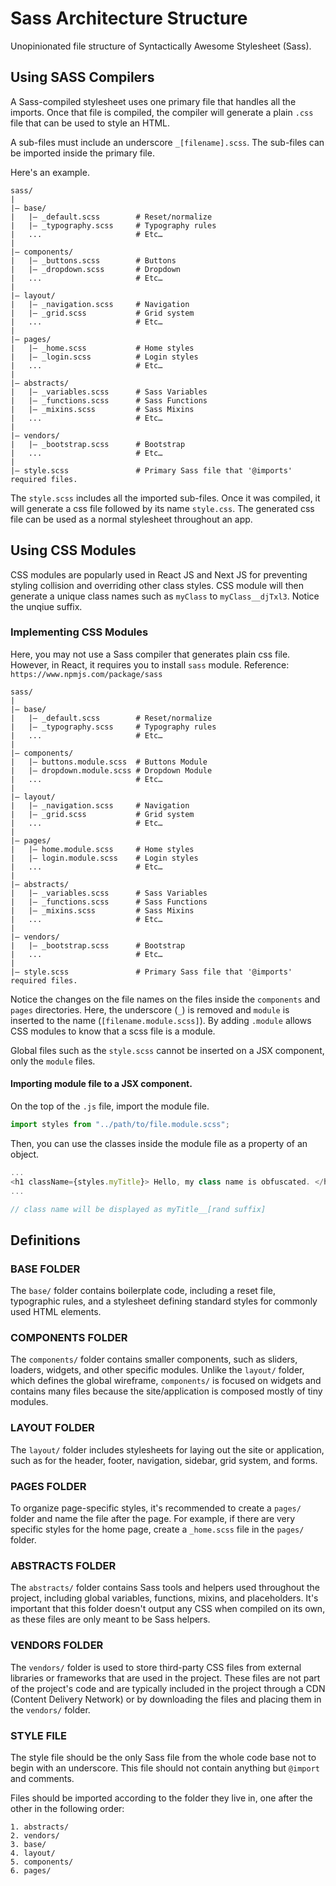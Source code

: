 # Sass Architecture Structure

Unopinionated file structure of Syntactically Awesome Stylesheet (Sass).

## Using SASS Compilers

A Sass-compiled stylesheet uses one primary file that handles all the imports. Once that file is compiled, the compiler will generate a plain `.css` file that can be used to style an HTML.

A sub-files must include an underscore `_[filename].scss`. The sub-files can be imported inside the primary file.

Here's an example.

```
sass/
|
|– base/
|   |– _default.scss        # Reset/normalize
|   |– _typography.scss  	# Typography rules
|   ...                  	# Etc…
|
|– components/
|   |– _buttons.scss    	# Buttons
|   |– _dropdown.scss   	# Dropdown
|   ...                  	# Etc…
|
|– layout/
|   |– _navigation.scss  	# Navigation
|   |– _grid.scss        	# Grid system
|   ...                  	# Etc…
|
|– pages/
|   |– _home.scss        	# Home styles
|   |– _login.scss	     	# Login styles
|   ...                  	# Etc…
|
|– abstracts/
|   |– _variables.scss   	# Sass Variables
|   |– _functions.scss   	# Sass Functions
|   |– _mixins.scss      	# Sass Mixins
|   ...                  	# Etc…
|
|– vendors/
|   |– _bootstrap.scss   	# Bootstrap
|   ...                  	# Etc…
|
|– style.scss               # Primary Sass file that '@imports' required files.
```

The `style.scss` includes all the imported sub-files. Once it was compiled, it will generate a css file followed by its name `style.css`. The generated css file can be used as a normal stylesheet throughout an app.

## Using CSS Modules

CSS modules are popularly used in React JS and Next JS for preventing styling collision and overriding other class styles. CSS module will then generate a unique class names such as `myClass` to `myClass__djTxl3`. Notice the unqiue suffix.

### Implementing CSS Modules

Here, you may not use a Sass compiler that generates plain css file. However, in React, it requires you to install `sass` module. Reference: `https://www.npmjs.com/package/sass`

```
sass/
|
|– base/
|   |– _default.scss        # Reset/normalize
|   |– _typography.scss  	# Typography rules
|   ...                  	# Etc…
|
|– components/
|   |– buttons.module.scss  # Buttons Module
|   |– dropdown.module.scss # Dropdown Module
|   ...                  	# Etc…
|
|– layout/
|   |– _navigation.scss  	# Navigation
|   |– _grid.scss        	# Grid system
|   ...                  	# Etc…
|
|– pages/
|   |– home.module.scss     # Home styles
|   |– login.module.scss	# Login styles
|   ...                  	# Etc…
|
|– abstracts/
|   |– _variables.scss   	# Sass Variables
|   |– _functions.scss   	# Sass Functions
|   |– _mixins.scss      	# Sass Mixins
|   ...                  	# Etc…
|
|– vendors/
|   |– _bootstrap.scss   	# Bootstrap
|   ...                  	# Etc…
|
|– style.scss               # Primary Sass file that '@imports' required files.
```

Notice the changes on the file names on the files inside the `components` and `pages` directories. Here, the underscore (`_`) is removed and `module` is inserted to the name (`[filename.module.scss]`). By adding `.module` allows CSS modules to know that a scss file is a module.

Global files such as the `style.scss` cannot be inserted on a JSX component, only the `module` files.

#### Importing module file to a JSX component.

On the top of the `.js` file, import the module file.

```js
import styles from "../path/to/file.module.scss";
```

Then, you can use the classes inside the module file as a property of an object.

```js
...
<h1 className={styles.myTitle}> Hello, my class name is obfuscated. </h1>
...

// class name will be displayed as myTitle__[rand suffix]
```

## Definitions

### BASE FOLDER

The `base/` folder contains boilerplate code, including a reset file, typographic rules, and a stylesheet defining standard styles for commonly used HTML elements.

### COMPONENTS FOLDER

The `components/` folder contains smaller components, such as sliders, loaders, widgets, and other specific modules. Unlike the `layout/` folder, which defines the global wireframe, `components/` is focused on widgets and contains many files because the site/application is composed mostly of tiny modules.

### LAYOUT FOLDER

The `layout/` folder includes stylesheets for laying out the site or application, such as for the header, footer, navigation, sidebar, grid system, and forms.

### PAGES FOLDER

To organize page-specific styles, it's recommended to create a `pages/` folder and name the file after the page. For example, if there are very specific styles for the home page, create a `_home.scss` file in the `pages/` folder.

### ABSTRACTS FOLDER

The `abstracts/` folder contains Sass tools and helpers used throughout the project, including global variables, functions, mixins, and placeholders. It's important that this folder doesn't output any CSS when compiled on its own, as these files are only meant to be Sass helpers.

### VENDORS FOLDER

The `vendors/` folder is used to store third-party CSS files from external libraries or frameworks that are used in the project. These files are not part of the project's code and are typically included in the project through a CDN (Content Delivery Network) or by downloading the files and placing them in the `vendors/` folder.

### STYLE FILE

The style file should be the only Sass file from the whole code base not to begin with an underscore. This file should not contain anything but `@import` and comments.

Files should be imported according to the folder they live in, one after the other in the following order:

```
1. abstracts/
2. vendors/
3. base/
4. layout/
5. components/
6. pages/
```
